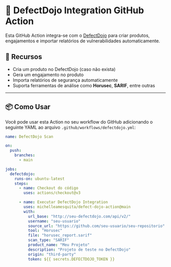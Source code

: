 # 🚀 DefectDojo Integration GitHub Action

Esta GitHub Action integra-se com o [DefectDojo](https://www.defectdojo.org/) para criar produtos, engajamentos e importar relatórios de vulnerabilidades automaticamente.

## 📌 **Recursos**
- Cria um produto no DefectDojo (caso não exista)
- Gera um engajamento no produto
- Importa relatórios de segurança automaticamente
- Suporta ferramentas de análise como **Horusec**, **SARIF**, entre outras

---

## 📦 **Como Usar**
Você pode usar esta Action no seu workflow do GitHub adicionando o seguinte YAML ao arquivo `.github/workflows/defectdojo.yml`:

```yaml
name: DefectDojo Scan

on:
  push:
    branches:
      - main

jobs:
  defectdojo:
    runs-on: ubuntu-latest
    steps:
      - name: Checkout do código
        uses: actions/checkout@v3

      - name: Executar DefectDojo Integration
        uses: michelleamesquita/defect-dojo-action@main
        with:
          url_base: "http://seu-defectdojo.com/api/v2/"
          username: "seu-usuario"
          source_url: "https://github.com/seu-usuario/seu-repositorio"
          tool: "Horusec"
          file: "horusec_report.sarif"
          scan_type: "SARIF"
          product_name: "Meu Projeto"
          description: "Projeto de teste no DefectDojo"
          origin: "third-party"
          token: ${{ secrets.DEFECTDOJO_TOKEN }}

